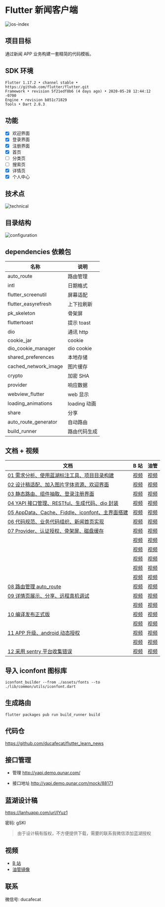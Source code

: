 # Flutter 新闻客户端

![ios-index](doc/images/ios-index.png)

## 项目目标

通过新闻 APP 业务构建一套精简的代码模板。

## SDK 环境

```
Flutter 1.17.2 • channel stable • https://github.com/flutter/flutter.git
Framework • revision 5f21edf8b6 (4 days ago) • 2020-05-28 12:44:12 -0700
Engine • revision b851c71829
Tools • Dart 2.8.3
```

## 功能

- [x] 欢迎界面
- [x] 登录界面
- [x] 注册界面
- [x] 首页
- [ ] 分类页
- [ ] 搜索页
- [x] 详情页
- [x] 个人中心

## 技术点

![technical](doc/images/technical.png)

## 目录结构

![configuration](doc/images/configuration.png)

## dependencies 依赖包

| 名称                 | 说明         |
| -------------------- | ------------ |
| auto_route           | 路由管理     |
| intl                 | 日期格式     |
| flutter_screenutil   | 屏幕适配     |
| flutter_easyrefresh  | 上下拉刷新   |
| pk_skeleton          | 骨架屏       |
| fluttertoast         | 提示 toast   |
| dio                  | 通讯 http    |
| cookie_jar           | cookie       |
| dio_cookie_manager   | dio cookie   |
| shared_preferences   | 本地存储     |
| cached_network_image | 图片缓存     |
| crypto               | 加密 SHA     |
| provider             | 响应数据     |
| webview_flutter      | web 显示     |
| loading_animations   | loading 动画 |
| share                | 分享         |
| auto_route_generator | 自动路由     |
| build_runner         | 路由代码生成 |

## 文档 + 视频

| 文档                                                                                                                                         | B 站                                                | 油管                                                                                                      |
| -------------------------------------------------------------------------------------------------------------------------------------------- | --------------------------------------------------- | --------------------------------------------------------------------------------------------------------- |
| [01 需求分析、使用蓝湖标注工具、项目目录构建](https://ducafecat.tech/2020/02/26/flutter-project/flutter-project-news-01-setup/)              | [视频](https://www.bilibili.com/video/BV1J7411N7KF) | [视频](https://www.youtube.com/watch?v=Uucg6GGGBsY&list=PL274L1n86T80VZR30KaLOKV6jqwTq5E8D&index=2&t=2s)  |
| [02 设计稿适配、加入图片字体资源、欢迎界面](https://ducafecat.tech/2020/02/27/flutter-project/flutter-project-news-02-weclome/)              | [视频](https://www.bilibili.com/video/BV19E411s7YM) | [视频](https://www.youtube.com/watch?v=equsSqqwl9E&list=PL274L1n86T80VZR30KaLOKV6jqwTq5E8D&index=3&t=0s)  |
| [03 静态路由、组件抽取、登录注册界面](https://ducafecat.tech/2020/03/12/flutter-project/flutter-project-news-03-sign-in-up/)                 | [视频](https://www.bilibili.com/video/BV1rE411G7se) | [视频](https://www.youtube.com/watch?v=rF1KYE_QJWU&list=PL274L1n86T80VZR30KaLOKV6jqwTq5E8D&index=4&t=0s)  |
| [04 YAPI 接口管理、RESTful、生成代码、dio 封装](https://ducafecat.tech/2020/03/16/flutter-project/flutter-project-news-04-entity-http/)      | [视频](https://www.bilibili.com/video/BV1t7411R7tN) | [视频](https://www.youtube.com/watch?v=tj3QZjchIzU&list=PL274L1n86T80VZR30KaLOKV6jqwTq5E8D&index=5&t=0s)  |
| [05 AppData、Cache、Fiddle、iconfont、主界面搭建](https://ducafecat.tech/2020/03/25/flutter-project/flutter-project-news-05-cache-iconfont/) | [视频](https://www.bilibili.com/video/BV1A54y1d7Pa) | [视频](https://www.youtube.com/watch?v=JSSaEQZ5u_c&list=PL274L1n86T80VZR30KaLOKV6jqwTq5E8D&index=6&t=0s)  |
| [06 代码规范、业务代码组织、新闻首页实现](https://ducafecat.tech/2020/03/31/flutter-project/flutter-project-news-06-main-ui/)                | [视频](https://www.bilibili.com/video/BV1Pp4y1C7hx) | [视频](https://www.youtube.com/watch?v=cc5aeI2q6lg&list=PL274L1n86T80VZR30KaLOKV6jqwTq5E8D&index=7&t=0s)  |
| [07 Provider、认证授权、骨架屏、磁盘缓存](https://ducafecat.tech/2020/04/08/flutter-project/flutter-project-news-07-provider/)               | [视频](https://www.bilibili.com/video/BV1vV411o7bn) | [视频](https://www.youtube.com/watch?v=-hup_quZ0K4&list=PL274L1n86T80VZR30KaLOKV6jqwTq5E8D&index=8&t=0s)  |
| []()                                                                                                                                         | [视频](https://www.bilibili.com/video/BV1SA411t7ov) | [视频](https://www.youtube.com/watch?v=lYSFtcq4b7k&list=PL274L1n86T80VZR30KaLOKV6jqwTq5E8D&index=9&t=0s)  |
| []()                                                                                                                                         | [视频](https://www.bilibili.com/video/BV1jt4y1U7Nn) | [视频](https://www.youtube.com/watch?v=w7wxUEDs7V8&list=PL274L1n86T80VZR30KaLOKV6jqwTq5E8D&index=10&t=0s) |
| []()                                                                                                                                         | [视频](https://www.bilibili.com/video/BV1wt4y127L5) | [视频](https://www.youtube.com/watch?v=Qit7IqBUlCE&list=PL274L1n86T80VZR30KaLOKV6jqwTq5E8D&index=11&t=0s) |
| []()                                                                                                                                         | [视频](https://www.bilibili.com/video/BV1b54y1d7DB) | [视频](https://www.youtube.com/watch?v=87iZgxpgpVQ&list=PL274L1n86T80VZR30KaLOKV6jqwTq5E8D&index=12&t=0s) |
| []()                                                                                                                                         | [视频](https://www.bilibili.com/video/BV11z411b7FJ) | [视频](https://www.youtube.com/watch?v=8V7aIu0adic&list=PL274L1n86T80VZR30KaLOKV6jqwTq5E8D&index=13&t=0s) |
| [08 路由管理 auto_route](https://ducafecat.tech/2020/04/17/flutter-project/flutter-project-news-08-auto-route/)                              | [视频](https://www.bilibili.com/video/BV1xf4y1S7Xq) | [视频](https://www.youtube.com/watch?v=tuCBD2mUhV4&list=PL274L1n86T80VZR30KaLOKV6jqwTq5E8D&index=14&t=0s) |
| [09 详情页展示、分享、远程真机调试](https://ducafecat.tech/2020/04/24/flutter-project/flutter-project-news-09-webview/)                      | [视频](https://www.bilibili.com/video/BV18e411s7A1) | [视频](https://www.youtube.com/watch?v=HwLqjMYvT5c&list=PL274L1n86T80VZR30KaLOKV6jqwTq5E8D&index=15&t=0s) |
| []()                                                                                                                                         | [视频](https://www.bilibili.com/video/BV1RZ4y1W7CN) | [视频](https://www.youtube.com/watch?v=GKZBp8yU7Ro&list=PL274L1n86T80VZR30KaLOKV6jqwTq5E8D&index=16&t=0s) |
| [10 编译发布正式版](https://ducafecat.tech/2020/05/05/flutter-project/flutter-project-news-10-release/)                                      | [视频](https://www.bilibili.com/video/BV1G541147ZV) | [视频](https://www.youtube.com/watch?v=0AQU15NbgqQ&list=PL274L1n86T80VZR30KaLOKV6jqwTq5E8D&index=17&t=0s) |
| []()                                                                                                                                         | [视频](https://www.bilibili.com/video/BV1ik4y1k7yP) | [视频](https://www.youtube.com/watch?v=mJrH9A70YwU&list=PL274L1n86T80VZR30KaLOKV6jqwTq5E8D&index=18&t=0s) |
| [11 APP 升级、android 动态授权](https://ducafecat.tech/2020/05/16/flutter-project/flutter-project-news-11-update-permission/)                | [视频](https://www.bilibili.com/video/BV1Gi4y147zG) | [视频](https://www.youtube.com/watch?v=USJKMKBS0QM&list=PL274L1n86T80VZR30KaLOKV6jqwTq5E8D&index=19&t=0s) |
| []()                                                                                                                                         | [视频](https://www.bilibili.com/video/BV17t4y117ua) | [视频](https://www.youtube.com/watch?v=fupPGExoMvo&list=PL274L1n86T80VZR30KaLOKV6jqwTq5E8D&index=20&t=0s) |
| [12 采用 sentry 平台收集错误](https://ducafecat.tech/2020/06/05/flutter-project/flutter-project-news-12-error-sentry/)                       | [视频](https://www.bilibili.com/video/BV1Ek4y1r7zk) | [视频](https://www.youtube.com/watch?v=BzE-vQCrak0&list=PL274L1n86T80VZR30KaLOKV6jqwTq5E8D&index=21&t=0s) |

## 导入 iconfont 图标库

```
iconfont_builder --from ./assets/fonts --to ./lib/common/utils/iconfont.dart
```

## 生成路由

```
flutter packages pub run build_runner build
```

## 代码仓

https://github.com/ducafecat/flutter_learn_news

## 接口管理

- 管理
  http://yapi.demo.qunar.com/

- 接口地址
  http://yapi.demo.qunar.com/mock/88171

## 蓝湖设计稿

https://lanhuapp.com/url/lYuz1

密码: gSKl

> 由于设计稿有版权，不方便提供下载，需要的联系我微信添加蓝湖授权

## 视频

- [B 站](https://space.bilibili.com/404904528/channel/detail?cid=106755)
- [油管镜像](https://www.youtube.com/watch?v=Uucg6GGGBsY&list=PL274L1n86T80VZR30KaLOKV6jqwTq5E8D)

## 联系

微信号: ducafecat
